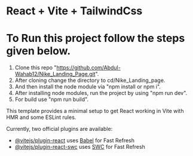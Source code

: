# React + Vite + TailwindCss

# To Run this project follow the steps given below.

1. Clone this repo "https://github.com/Abdul-Wahab12/Nike_Landing_Page.git".
2. After cloning change the directory to cd/Nike_Landing_page.
3. And then install the node module via "npm install or npm i".
4. After installing node modules, run the project by using "npm run dev".
5. For build use "npm run build".

This template provides a minimal setup to get React working in Vite with HMR and some ESLint rules.



Currently, two official plugins are available:

- [@vitejs/plugin-react](https://github.com/vitejs/vite-plugin-react/blob/main/packages/plugin-react/README.md) uses [Babel](https://babeljs.io/) for Fast Refresh
- [@vitejs/plugin-react-swc](https://github.com/vitejs/vite-plugin-react-swc) uses [SWC](https://swc.rs/) for Fast Refresh
